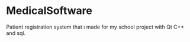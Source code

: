 # MedicalSoftware


Patient registration system that ı made for my school project with Qt C++ and sql.
